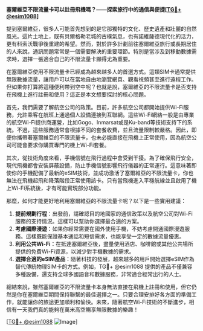 **塞爾維亞不限流量卡可以註冊飛機嗎？——探索旅行中的通信與便捷[[TG💪+ @esim1088](https://t.me/s/esim1088)]**

提到塞爾維亞，很多人可能首先想到的是它那獨特的文化、歷史遺產和壯麗的自然風光。這片土地上，既有貝爾格勒老城的古樸氣息，也有諾維薩德現代化的活力，更有科索沃戰爭後重建的希望。然而，對於許多計劃前往塞爾維亞旅行或長期居住的人來說，通訊問題常常是一個需要解決的重要環節。特別是當涉及到移動數據需求時，選擇一張適合自己的不限流量卡顯得尤為重要。

在塞爾維亞使用不限流量卡已經成為越來越多人的首選方式。這類SIM卡通常提供無限數據流量，讓用戶可以在當地自由地瀏覽網頁、觀看視頻甚至進行遠程工作。但如果你打算將這種便利帶到空中呢？也就是說，塞爾維亞的不限流量卡是否支持在飛機上進行註冊和使用？這正是本文想要探討的核心問題。

首先，我們需要了解航空公司的政策。目前，許多航空公司都開始提供Wi-Fi服務，允許乘客在航班上通過個人設備連接到互聯網。這些Wi-Fi網絡一般是由專業的航空Wi-Fi提供商運營，比如Gogo、Inmarsat或是Ku-band等技術支持下的系統。不過，這些服務通常會根據不同的套餐收費，並且流量限制較嚴格。因此，即便你攜帶著塞爾維亞的不限流量卡，也未必能直接在飛機上正常使用，因為航空公司可能會要求你購買專門的機上Wi-Fi套餐。

其次，從技術角度來看，手機信號在飛行過程中會受到干擾。為了確保飛行安全，現代飛機都會安裝屏蔽設備，防止手機信號影響飛行儀器的正常運行。這意味著即使你的手機配備了最新的eSIM技術，並成功激活了塞爾維亞的不限流量卡，你也無法在飛機起飛和降落階段正常使用該卡。只有當飛機進入平穩航線並且啟用了機上Wi-Fi系統後，才有可能實現部分功能。

那麼，如何才能更好地利用塞爾維亞的不限流量卡呢？以下是一些實用建議：

1. **提前規劃行程**：出發前，請確認目的地國家的通信政策以及航空公司對Wi-Fi服務的支持情況。這樣可以幫助你選擇最合適的方案。
2. **考慮國際漫遊**：如果你經常需要在國外使用手機，不妨考慮開通國際漫遊服務。這樣既能保證基本通話和短信需求，也能享受一定的數據流量優惠。
3. **利用公共Wi-Fi**：在抵達塞爾維亞後，盡量使用酒店、咖啡館或其他公共場所提供的免費Wi-Fi資源，以減少對手機數據的需求。
4. **選擇合適的eSIM產品**：隨著科技的發展，越來越多的用戶開始選擇eSIM作為替代傳統物理SIM卡的方式。例如，TG💪+ @esim1088 提供的產品不僅兼容多種設備，還支持全球多國語音和數據服務，非常適合經常出行的人士。

總結來說，雖然塞爾維亞的不限流量卡本身無法直接在飛機上註冊和使用，但它仍然是你在塞爾維亞期間保持聯繫的最佳選擇之一。只要合理安排好各方面的準備工作，就能讓你的旅途更加順利和愉快。未來，隨著航空Wi-Fi技術的不斷進步，相信有一天我們真的能夠在萬米高空暢享無限數據的樂趣！

[[TG💪+ @esim1088](https://t.me/s/esim1088) ![Image](https://i.postimg.cc/4NQfJmqS/Snipaste-2025-05-13-00-14-12.png)]